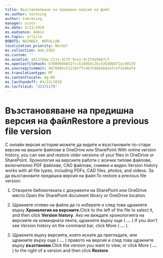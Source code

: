 ```yaml
---
title: Възстановяване на предишна версия на файл
ms.author: toresing
author: tomresing
manager: scotv
ms.date: 3/23/2018
ms.audience: Admin
ms.topic: article
ROBOTS: NOINDEX, NOFOLLOW
localization_priority: Normal
ms.collection: Adm_O365
ms.custom: ''
ms.assetid: a8117dea-2111-4275-9ca1-9c1f3e5667cf
ms.openlocfilehash: b78899d4652fccb16054c2bc535d8b871acd0139
ms.sourcegitcommit: 9d78905c512192ffc4675468abd2efc5f2e4baf4
ms.translationtype: MT
ms.contentlocale: bg-BG
ms.lasthandoff: 04/23/2019
ms.locfileid: "32371179"
---
```

# <a name="restore-a-previous-file-version"></a><span data-ttu-id="2641b-102">Възстановяване на предишна версия на файл</span><span class="sxs-lookup"><span data-stu-id="2641b-102">Restore a previous file version</span></span>

<span data-ttu-id="2641b-103">С онлайн версия история можете да видите и възстановите по-стари версии на вашите файлове в OneDrive или SharePoint.</span><span class="sxs-lookup"><span data-stu-id="2641b-103">With online version history, you can see and restore older versions of your files in OneDrive or SharePoint.</span></span> <span data-ttu-id="2641b-104">Хронология на версиите работи с всички типове файлове, включително PDF файлове, CAD файлове, снимки и видео.</span><span class="sxs-lookup"><span data-stu-id="2641b-104">Version history works with all file types, including PDFs, CAD files, photos, and videos.</span></span> <span data-ttu-id="2641b-105">За да възстановите предишна версия на файл:</span><span class="sxs-lookup"><span data-stu-id="2641b-105">To restore a previous file version:</span></span>
  
1. <span data-ttu-id="2641b-106">Отворете библиотеката с документи на SharePoint или OneDrive място.</span><span class="sxs-lookup"><span data-stu-id="2641b-106">Open the SharePoint document library or OneDrive location.</span></span>
    
2. <span data-ttu-id="2641b-107">Щракнете отляво на файла да го изберете и след това щракнете върху **Хронология на версиите**.</span><span class="sxs-lookup"><span data-stu-id="2641b-107">Click to the left of the file to select it, and then click **Version history**.</span></span> <span data-ttu-id="2641b-108">Ако не виждате хронологията на версиите на командната лента, щракнете върху още ( **...** ).</span><span class="sxs-lookup"><span data-stu-id="2641b-108">If you don't see Version history on the command bar, click More ( **...** ).</span></span> 
    
3. <span data-ttu-id="2641b-109">Щракнете върху версията, която искате да прегледате, или щракнете върху още ( **...** ) правото на версия и след това щракнете върху **възстанови**.</span><span class="sxs-lookup"><span data-stu-id="2641b-109">Click the version you want to view, or click More ( **...** ) to the right of a version and then click **Restore**.</span></span>
    

